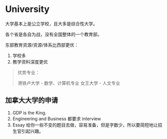 # University

大学基本上是公立学校，且大多是综合性大学。

各个省是各自为战，没有全国整体的一个教育部。

东部教育资源/资源/体系比西部更优：
1. 学校多
2. 教学资料深度更优

> 优势专业：
> 
> 滑铁卢大学 - 数学、计算机专业
> 女王大学 - 人文专业

## 加拿大大学的申请

1. GDP is the King.
2. Engineering and Business 都要求 interview
3. Essay
给你一些不变的题目去做，容易准备，但是字数少，所以要简短地让招生官引起兴趣。
 